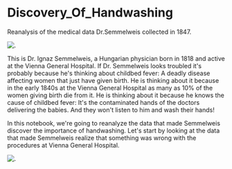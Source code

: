 # Discovery_Of_Handwashing
Reanalysis of the medical data Dr.Semmelweis collected in 1847.

![.](https://upload.wikimedia.org/wikipedia/commons/thumb/f/f8/Ignaz_Semmelweis_1860.jpg/225px-Ignaz_Semmelweis_1860.jpg)

This is Dr. Ignaz Semmelweis, a Hungarian physician born in 1818 and active at the Vienna General Hospital. If Dr. Semmelweis looks troubled it's probably because he's thinking about childbed fever: A deadly disease affecting women that just have given birth. He is thinking about it because in the early 1840s at the Vienna General Hospital as many as 10% of the women giving birth die from it. He is thinking about it because he knows the cause of childbed fever: It's the contaminated hands of the doctors delivering the babies. And they won't listen to him and wash their hands!

In this notebook, we're going to reanalyze the data that made Semmelweis discover the importance of handwashing. Let's start by looking at the data that made Semmelweis realize that something was wrong with the procedures at Vienna General Hospital.

![.](https://thumbs-prod.si-cdn.com/JdgMu01iVeu7NI65u0tNCMyEGNc=/800x600/filters:no_upscale()/https://public-media.si-cdn.com/filer/9f/32/9f3213d8-7af8-4915-b888-1a14c39df564/hand_wash_42-28863938.jpg)
